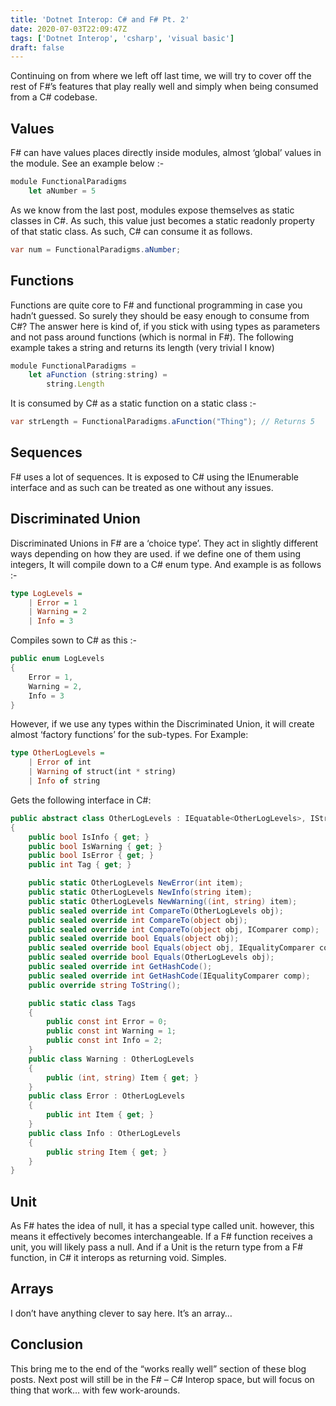 ```yaml
---
title: 'Dotnet Interop: C# and F# Pt. 2'
date: 2020-07-03T22:09:47Z
tags: ['Dotnet Interop', 'csharp', 'visual basic']
draft: false
---
```

Continuing on from where we left off last time, we will try to cover off the rest of F#’s features that play really well and simply when being consumed from a C# codebase.

## Values
F# can have values places directly inside modules, almost ‘global’ values in the module. See an example below :-

```js
module FunctionalParadigms
    let aNumber = 5
```

As we know from the last post, modules expose themselves as static classes in C#. As such, this value just becomes a static readonly property of that static class. As such, C# can consume it as follows.

```cs
var num = FunctionalParadigms.aNumber;
```

## Functions
Functions are quite core to F# and functional programming in case you hadn’t guessed. So surely they should be easy enough to consume from C#? The answer here is kind of, if you stick with using types as parameters and not pass around functions (which is normal in F#). The following example takes a string and returns its length (very trivial I know)

```js
module FunctionalParadigms =
    let aFunction (string:string) =
        string.Length
```

It is consumed by C# as a static function on a static class :-

```cs
var strLength = FunctionalParadigms.aFunction("Thing"); // Returns 5
```

## Sequences
F# uses a lot of sequences. It is exposed to C# using the IEnumerable interface and as such can be treated as one without any issues.

## Discriminated Union
Discriminated Unions in F# are a ‘choice type’. They act in slightly different ways depending on how they are used. if we define one of them using integers, It will compile down to a C# enum type. And example is as follows :-

```Haskell
type LogLevels =
    | Error = 1
    | Warning = 2
    | Info = 3
```

Compiles sown to C# as this :-
```cs
public enum LogLevels
{
    Error = 1,
    Warning = 2,
    Info = 3
}
```

However, if we use any types within the Discriminated Union, it will create almost ‘factory functions’ for the sub-types. For Example:

```haskell
type OtherLogLevels =
    | Error of int
    | Warning of struct(int * string)
    | Info of string
```

Gets the following interface in C#:
```cs
public abstract class OtherLogLevels : IEquatable<OtherLogLevels>, IStructuralEquatable, IComparable<OtherLogLevels>, IComparable, IStructuralComparable
{
    public bool IsInfo { get; }
    public bool IsWarning { get; }
    public bool IsError { get; }
    public int Tag { get; }

    public static OtherLogLevels NewError(int item);
    public static OtherLogLevels NewInfo(string item);
    public static OtherLogLevels NewWarning((int, string) item);
    public sealed override int CompareTo(OtherLogLevels obj);
    public sealed override int CompareTo(object obj);
    public sealed override int CompareTo(object obj, IComparer comp);
    public sealed override bool Equals(object obj);
    public sealed override bool Equals(object obj, IEqualityComparer comp);
    public sealed override bool Equals(OtherLogLevels obj);
    public sealed override int GetHashCode();
    public sealed override int GetHashCode(IEqualityComparer comp);
    public override string ToString();

    public static class Tags
    {
        public const int Error = 0;
        public const int Warning = 1;
        public const int Info = 2;
    }
    public class Warning : OtherLogLevels
    {
        public (int, string) Item { get; }
    }
    public class Error : OtherLogLevels
    {
        public int Item { get; }
    }
    public class Info : OtherLogLevels
    {
        public string Item { get; }
    }
}
```

## Unit
As F# hates the idea of null, it has a special type called unit. however, this means it effectively becomes interchangeable. If a F# function receives a unit, you will likely pass a null. And if a Unit is the return type from a F# function, in C# it interops as returning void. Simples.

## Arrays
I don’t have anything clever to say here. It’s an array…

## Conclusion
This bring me to the end of the “works really well” section of these blog posts. Next post will still be in the F# – C# Interop space, but will focus on thing that work… with  few work-arounds.